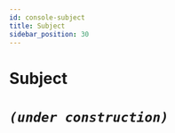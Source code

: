 ```yaml
---
id: console-subject
title: Subject
sidebar_position: 30
---
```


# Subject

# **_`(under construction)`_**